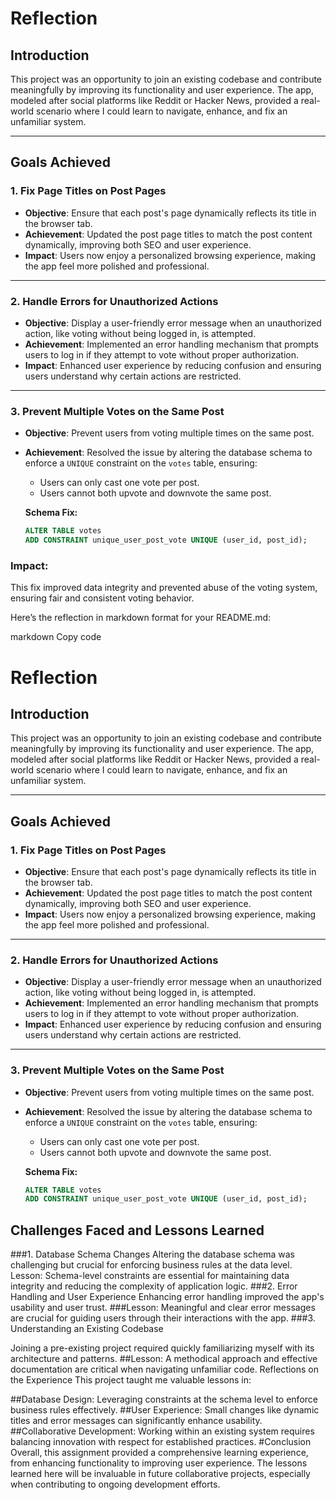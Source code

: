 # Reflection

## Introduction

This project was an opportunity to join an existing codebase and contribute meaningfully by improving its functionality and user experience. The app, modeled after social platforms like Reddit or Hacker News, provided a real-world scenario where I could learn to navigate, enhance, and fix an unfamiliar system.

---

## Goals Achieved

### 1. **Fix Page Titles on Post Pages**

- **Objective**: Ensure that each post's page dynamically reflects its title in the browser tab.
- **Achievement**: Updated the post page titles to match the post content dynamically, improving both SEO and user experience.
- **Impact**: Users now enjoy a personalized browsing experience, making the app feel more polished and professional.

---

### 2. **Handle Errors for Unauthorized Actions**

- **Objective**: Display a user-friendly error message when an unauthorized action, like voting without being logged in, is attempted.
- **Achievement**: Implemented an error handling mechanism that prompts users to log in if they attempt to vote without proper authorization.
- **Impact**: Enhanced user experience by reducing confusion and ensuring users understand why certain actions are restricted.

---

### 3. **Prevent Multiple Votes on the Same Post**

- **Objective**: Prevent users from voting multiple times on the same post.
- **Achievement**: Resolved the issue by altering the database schema to enforce a `UNIQUE` constraint on the `votes` table, ensuring:
  - Users can only cast one vote per post.
  - Users cannot both upvote and downvote the same post.
  
  **Schema Fix:**
  ```sql
  ALTER TABLE votes
  ADD CONSTRAINT unique_user_post_vote UNIQUE (user_id, post_id);

### Impact:
This fix improved data integrity and prevented abuse of the voting system, ensuring fair and consistent voting behavior.


Here’s the reflection in markdown format for your README.md:

markdown
Copy code
# Reflection

## Introduction

This project was an opportunity to join an existing codebase and contribute meaningfully by improving its functionality and user experience. The app, modeled after social platforms like Reddit or Hacker News, provided a real-world scenario where I could learn to navigate, enhance, and fix an unfamiliar system.

---

## Goals Achieved

### 1. **Fix Page Titles on Post Pages**

- **Objective**: Ensure that each post's page dynamically reflects its title in the browser tab.
- **Achievement**: Updated the post page titles to match the post content dynamically, improving both SEO and user experience.
- **Impact**: Users now enjoy a personalized browsing experience, making the app feel more polished and professional.

---

### 2. **Handle Errors for Unauthorized Actions**

- **Objective**: Display a user-friendly error message when an unauthorized action, like voting without being logged in, is attempted.
- **Achievement**: Implemented an error handling mechanism that prompts users to log in if they attempt to vote without proper authorization.
- **Impact**: Enhanced user experience by reducing confusion and ensuring users understand why certain actions are restricted.

---

### 3. **Prevent Multiple Votes on the Same Post**

- **Objective**: Prevent users from voting multiple times on the same post.
- **Achievement**: Resolved the issue by altering the database schema to enforce a `UNIQUE` constraint on the `votes` table, ensuring:
  - Users can only cast one vote per post.
  - Users cannot both upvote and downvote the same post.
  
  **Schema Fix:**
  ```sql
  ALTER TABLE votes
  ADD CONSTRAINT unique_user_post_vote UNIQUE (user_id, post_id);

## Challenges Faced and Lessons Learned
###1. Database Schema Changes
Altering the database schema was challenging but crucial for enforcing business rules at the data level.
Lesson: Schema-level constraints are essential for maintaining data integrity and reducing the complexity of application logic.
###2. Error Handling and User Experience
Enhancing error handling improved the app's usability and user trust.
###Lesson: 
Meaningful and clear error messages are crucial for guiding users through their interactions with the app.
###3. Understanding an Existing Codebase

Joining a pre-existing project required quickly familiarizing myself with its architecture and patterns.
##Lesson: 
A methodical approach and effective documentation are critical when navigating unfamiliar code.
Reflections on the Experience
This project taught me valuable lessons in:

##Database Design: 
Leveraging constraints at the schema level to enforce business rules effectively.
##User Experience: 
Small changes like dynamic titles and error messages can significantly enhance usability.
##Collaborative Development: 
Working within an existing system requires balancing innovation with respect for established practices.
#Conclusion
Overall, this assignment provided a comprehensive learning experience, from enhancing functionality to improving user experience. The lessons learned here will be invaluable in future collaborative projects, especially when contributing to ongoing development efforts.